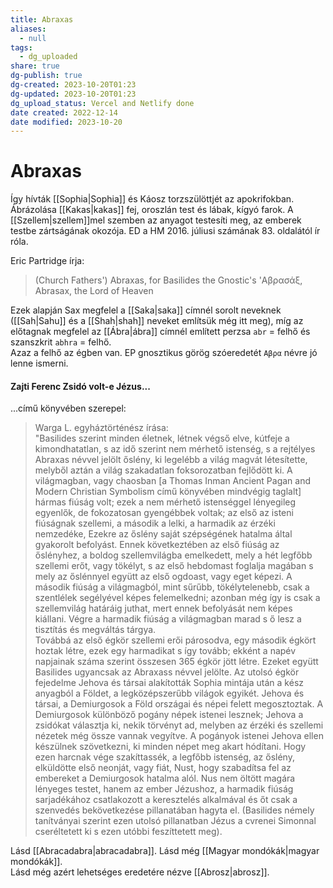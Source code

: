 ```yaml
---
title: Abraxas
aliases:
  - null
tags:
  - dg_uploaded
share: true
dg-publish: true
dg-created: 2023-10-20T01:23
dg-updated: 2023-10-20T01:23
dg_upload_status: Vercel and Netlify done
date created: 2022-12-14
date modified: 2023-10-20
---
```


# Abraxas

Így hívták [[Sophia\|Sophia]] és Káosz torzszülöttjét az apokrifokban. Ábrázolása [[Kakas\|kakas]] fej, oroszlán test és lábak, kígyó farok. A [[Szellem\|szellem]]mel szemben az anyagot testesíti meg, az emberek testbe zártságának okozója. ED a HM 2016. júliusi számának 83. oldalától ír róla.  

Eric Partridge írja:  
> (Church Fathers') Abraxas, for Basilides the Gnostic's 'Αβρασάξ, Abrasax, the Lord of Heaven  

Ezek alapján Sax megfelel a [[Saka\|saka]] címnél sorolt neveknek ([[Sah\|Sahu]] és a [[Shah\|shah]] neveket említsük még itt meg), míg az előtagnak megfelel az [[Ábra\|ábra]] címnél említett perzsa `abr` = felhő és szanszkrit `abhra` = felhő.  
Azaz a felhő az égben van. EP gnosztikus görög szóeredetét `Αβρα` névre jó lenne ismerni.  

#### Zajti Ferenc Zsidó volt-e Jézus...

...című könyvében szerepel:  
> Warga L. egyháztörténész írása:  
> "Basilides szerint minden életnek, létnek végső elve, kútfeje a kimondhatatlan, s az idő szerint nem mérhető istenség, s a rejtélyes Abraxas névvel jelölt őslény, ki legelébb a világ magvát létesítette, melyből aztán a világ szakadatlan foksorozatban fejlődött ki. A világmagban, vagy chaosban \[a Thomas Inman Ancient Pagan and Modern Christian Symbolism című könyvében mindvégig taglalt\] hármas fiúság volt; ezek a nem mérhető istenséggel lényegileg egyenlők, de fokozatosan gyengébbek voltak; az első az isteni fiúságnak szellemi, a második a lelki, a harmadik az érzéki nemzedéke, Ezekre az őslény saját szépségének hatalma által gyakorolt befolyást. Ennek következtében az első fiúság az őslényhez, a boldog szellemvilágba emelkedett, mely a hét legfőbb szellemi erőt, vagy tökélyt, s az első hebdomast foglalja magában s mely az őslénnyel együtt az első ogdoast, vagy eget képezi. A második fiúság a világmagból, mint sűrűbb, tökélytelenebb, csak a szentlélek segélyével képes felemelkedni; azonban még így is csak a szellemvilág határáig juthat, mert ennek befolyását nem képes kiállani. Végre a harmadik fiúság a világmagban marad s ő lesz a tisztítás és megváltás tárgya.  
> Továbbá az első égkör szellemi erői párosodva, egy második égkört hoztak létre, ezek egy harmadikat s így tovább; ekként a napév napjainak száma szerint összesen 365 égkör jött létre. Ezeket együtt Basilides ugyancsak az Abraxass névvel jelölte. Az utolsó égkör fejedelme Jehova és társai alakították Sophia mintája után a kész anyagból a Földet, a legközépszerűbb világok egyikét. Jehova és társai, a Demiurgosok a Föld országai és népei felett megosztoztak. A Demiurgosok különböző pogány népek istenei lesznek; Jehova a zsidókat választja ki, nekik törvényt ad, melyben az érzéki és szellemi nézetek még össze vannak vegyítve. A pogányok istenei Jehova ellen készülnek szövetkezni, ki minden népet meg akart hódítani. Hogy ezen harcnak vége szakíttassék, a legfőbb istenség, az őslény, elküldötte első neonját, vagy fiát, Nust, hogy szabadítsa fel az embereket a Demiurgosok hatalma alól. Nus nem öltött magára lényeges testet, hanem az ember Jézushoz, a harmadik fiúság sarjadékához csatlakozott a keresztelés alkalmával és őt csak a szenvedés bekövetkezése pillanatában hagyta el. (Basilides némely tanítványai szerint ezen utolsó pillanatban Jézus a cvrenei Simonnal cseréltetett ki s ezen utóbbi feszíttetett meg).  

Lásd [[Abracadabra\|abracadabra]]. Lásd még [[Magyar mondókák\|magyar mondókák]].  
Lásd még azért lehetséges eredetére nézve [[Abrosz\|abrosz]].  